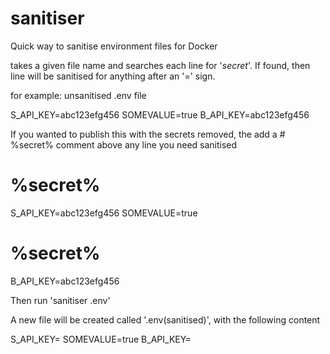 # sanitiser
Quick way to sanitise environment files for Docker

takes a given file name and searches each line for '*secret*'. If found, then line will be sanitised for anything after an '=' sign.

for example: unsanitised .env file

S_API_KEY=abc123efg456
SOMEVALUE=true
B_API_KEY=abc123efg456

If you wanted to publish this with the secrets removed, the add a # %secret% comment above any line you need sanitised

# %secret%
S_API_KEY=abc123efg456
SOMEVALUE=true
# %secret%
B_API_KEY=abc123efg456

Then run 'sanitiser .env'

A new file will be created called '.env(sanitised)', with the following content

S_API_KEY=<enter your value>
SOMEVALUE=true
B_API_KEY=<enter your value>
